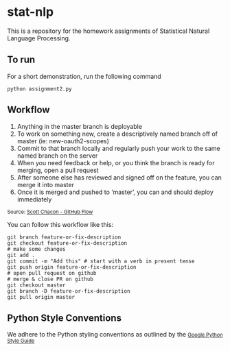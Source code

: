 stat-nlp
========

This is a repository for the homework assignments of Statistical Natural Language Processing.

To run
------------------
For a short demonstration, run the following command
```
python assignment2.py
```

Workflow
------------------

1. Anything in the master branch is deployable
2. To work on something new, create a descriptively named branch off of master (ie: new-oauth2-scopes)
3. Commit to that branch locally and regularly push your work to the same named branch on the server
4. When you need feedback or help, or you think the branch is ready for merging, open a pull request
5. After someone else has reviewed and signed off on the feature, you can merge it into master
6. Once it is merged and pushed to ‘master’, you can and should deploy immediately

<small>Source: [Scott Chacon - GitHub Flow](http://scottchacon.com/2011/08/31/github-flow.html)</small>

You can follow this workflow like this:

```
git branch feature-or-fix-description
git checkout feature-or-fix-description
# make some changes
git add .
git commit -m "Add this" # start with a verb in present tense
git push origin feature-or-fix-description
# open pull request on github
# merge & close PR on github
git checkout master
git branch -D feature-or-fix-description
git pull origin master
```

Python Style Conventions
------------------

We adhere to the Python styling conventions as outlined by the <small>[Google Python Style Guide](https://google-styleguide.googlecode.com/svn/trunk/pyguide.html)</small>
